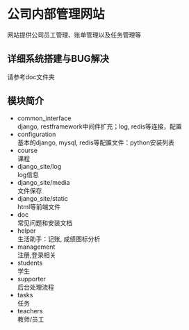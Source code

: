 # 公司内部管理网站
网站提供公司员工管理、账单管理以及任务管理等<br>

## 详细系统搭建与BUG解决
请参考doc文件夹

## 模块简介
* common_interface<br>
django, restframework中间件扩充；log, redis等连接，配置
* configuration<br>
基本的django, mysql, redis等配置文件：python安装列表
* course<br>
课程
* django_site/log<br>
log信息
* django_site/media<br>
文件保存
* django_site/static<br>
html等前端文件
* doc<br>
常见问题和安装文档
* helper<br>
生活助手：记账, 成绩图标分析
* management<br>
注册,登录相关
* students<br>
学生
* supporter<br>
后台处理流程
* tasks<br>
任务
* teachers<br>
教师/员工


